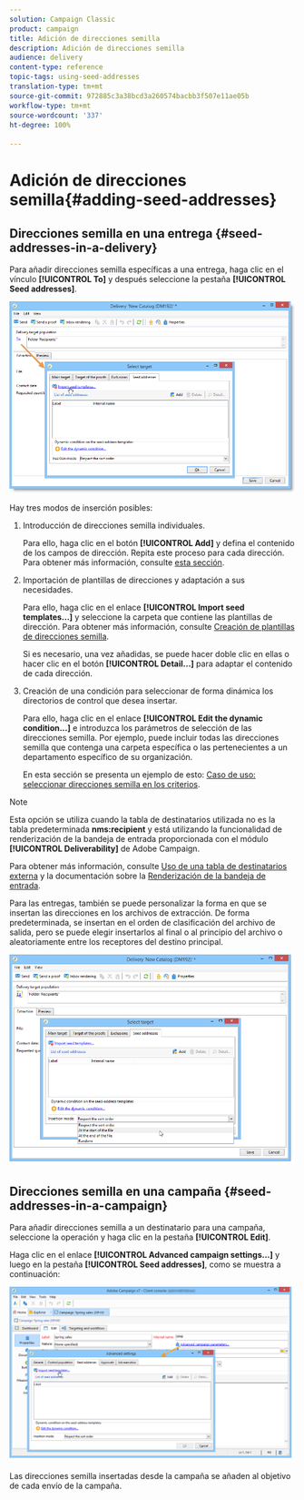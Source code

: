 ```yaml
---
solution: Campaign Classic
product: campaign
title: Adición de direcciones semilla
description: Adición de direcciones semilla
audience: delivery
content-type: reference
topic-tags: using-seed-addresses
translation-type: tm+mt
source-git-commit: 972885c3a38bcd3a260574bacbb3f507e11ae05b
workflow-type: tm+mt
source-wordcount: '337'
ht-degree: 100%

---
```



# Adición de direcciones semilla{#adding-seed-addresses}

## Direcciones semilla en una entrega {#seed-addresses-in-a-delivery}

Para añadir direcciones semilla específicas a una entrega, haga clic en el vínculo **[!UICONTROL To]** y después seleccione la pestaña **[!UICONTROL Seed addresses]**.

![](assets/s_ncs_user_edit_del_addresses_tab.png)

Hay tres modos de inserción posibles:

1. Introducción de direcciones semilla individuales.

   Para ello, haga clic en el botón **[!UICONTROL Add]** y defina el contenido de los campos de dirección. Repita este proceso para cada dirección. Para obtener más información, consulte [esta sección](../../message-center/using/managing-seed-addresses-in-transactional-messages.md#creating-a-seed-address).

1. Importación de plantillas de direcciones y adaptación a sus necesidades.

   Para ello, haga clic en el enlace **[!UICONTROL Import seed templates...]** y seleccione la carpeta que contiene las plantillas de dirección. Para obtener más información, consulte [Creación de plantillas de direcciones semilla](../../delivery/using/creating-seed-addresses.md#creating-seed-address-templates).

   Si es necesario, una vez añadidas, se puede hacer doble clic en ellas o hacer clic en el botón **[!UICONTROL Detail...]** para adaptar el contenido de cada dirección.

1. Creación de una condición para seleccionar de forma dinámica los directorios de control que desea insertar.

   Para ello, haga clic en el enlace **[!UICONTROL Edit the dynamic condition...]** e introduzca los parámetros de selección de las direcciones semilla. Por ejemplo, puede incluir todas las direcciones semilla que contenga una carpeta específica o las pertenecientes a un departamento específico de su organización.

   En esta sección se presenta un ejemplo de esto: [Caso de uso: seleccionar direcciones semilla en los criterios](../../delivery/using/use-case--selecting-seed-addresses-on-criteria.md).

>[!NOTE]
>
>Esta opción se utiliza cuando la tabla de destinatarios utilizada no es la tabla predeterminada **nms:recipient** y está utilizando la funcionalidad de renderización de la bandeja de entrada proporcionada con el módulo **[!UICONTROL Deliverability]** de Adobe Campaign.
>
>Para obtener más información, consulte [Uso de una tabla de destinatarios externa](../../delivery/using/using-an-external-recipient-table.md) y la documentación sobre la [Renderización de la bandeja de entrada](../../delivery/using/inbox-rendering.md).

Para las entregas, también se puede personalizar la forma en que se insertan las direcciones en los archivos de extracción. De forma predeterminada, se insertan en el orden de clasificación del archivo de salida, pero se puede elegir insertarlos al final o al principio del archivo o aleatoriamente entre los receptores del destino principal.

![](assets/s_ncs_user_edit_del_addresses_sort.png)

## Direcciones semilla en una campaña {#seed-addresses-in-a-campaign}

Para añadir direcciones semilla a un destinatario para una campaña, seleccione la operación y haga clic en la pestaña **[!UICONTROL Edit]**.

Haga clic en el enlace **[!UICONTROL Advanced campaign settings...]** y luego en la pestaña **[!UICONTROL Seed addresses]**, como se muestra a continuación:

![](assets/s_ncs_user_edit_op_addresses_tab.png)

Las direcciones semilla insertadas desde la campaña se añaden al objetivo de cada envío de la campaña.
